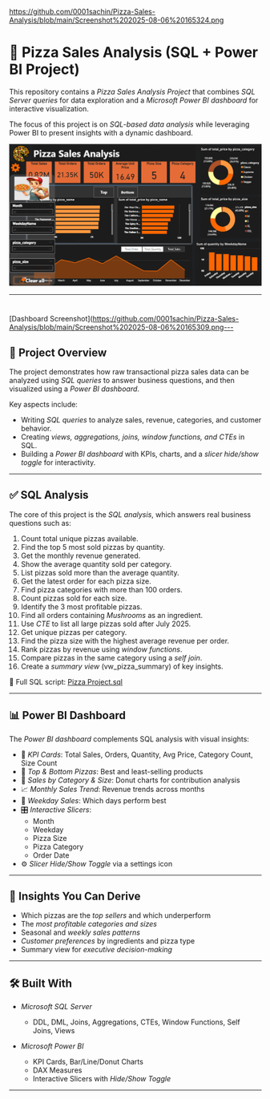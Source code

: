 https://github.com/0001sachin/Pizza-Sales-Analysis/blob/main/Screenshot%202025-08-06%20165324.png




# 🍕 Pizza Sales Analysis (SQL + Power BI Project)

This repository contains a *Pizza Sales Analysis Project* that combines *SQL Server queries* for data exploration and a *Microsoft Power BI dashboard* for interactive visualization.  

The focus of this project is on *SQL-based data analysis* while leveraging Power BI to present insights with a dynamic dashboard.

![Dashboard Screenshot](https://github.com/0001sachin/Pizza-Sales-Analysis/blob/main/Screenshot%202025-08-06%20165324.png
)

---
#
[Dashboard Screenshot](https://github.com/0001sachin/Pizza-Sales-Analysis/blob/main/Screenshot%202025-08-06%20165309.png---

## 📌 Project Overview

The project demonstrates how raw transactional pizza sales data can be analyzed using *SQL queries* to answer business questions, and then visualized using a *Power BI dashboard*.  

Key aspects include:
- Writing *SQL queries* to analyze sales, revenue, categories, and customer behavior.
- Creating *views, aggregations, joins, window functions, and CTEs* in SQL.
- Building a *Power BI dashboard* with KPIs, charts, and a *slicer hide/show toggle* for interactivity.

---

## ✅ SQL Analysis

The core of this project is the *SQL analysis*, which answers real business questions such as:

1. Count total unique pizzas available.  
2. Find the top 5 most sold pizzas by quantity.  
3. Get the monthly revenue generated.  
4. Show the average quantity sold per category.  
5. List pizzas sold more than the average quantity.  
6. Get the latest order for each pizza size.  
7. Find pizza categories with more than 100 orders.  
8. Count pizzas sold for each size.  
9. Identify the 3 most profitable pizzas.  
10. Find all orders containing *Mushrooms* as an ingredient.  
11. Use *CTE* to list all large pizzas sold after July 2025.  
12. Get unique pizzas per category.  
13. Find the pizza size with the highest average revenue per order.  
14. Rank pizzas by revenue using *window functions*.  
15. Compare pizzas in the same category using a *self join*.  
16. Create a *summary view* (vw_pizza_summary) of key insights.  

📄 Full SQL script: [Pizza Project.sql](Pizza%20Project.sql)

---

## 📊 Power BI Dashboard

The *Power BI dashboard* complements SQL analysis with visual insights:

- 📍 *KPI Cards*: Total Sales, Orders, Quantity, Avg Price, Category Count, Size Count  
- 🍕 *Top & Bottom Pizzas*: Best and least-selling products  
- 🥧 *Sales by Category & Size*: Donut charts for contribution analysis  
- 📈 *Monthly Sales Trend*: Revenue trends across months  
- 📆 *Weekday Sales*: Which days perform best  
- 🎛 *Interactive Slicers*:
  - Month  
  - Weekday  
  - Pizza Size  
  - Pizza Category  
  - Order Date  
- ⚙ *Slicer Hide/Show Toggle* via a settings icon  

---

## 🧠 Insights You Can Derive

- Which pizzas are the *top sellers* and which underperform  
- The *most profitable categories and sizes*  
- Seasonal and *weekly sales patterns*  
- *Customer preferences* by ingredients and pizza type  
- Summary view for *executive decision-making*  

---

## 🛠 Built With

- *Microsoft SQL Server*  
  - DDL, DML, Joins, Aggregations, CTEs, Window Functions, Self Joins, Views  

- *Microsoft Power BI*  
  - KPI Cards, Bar/Line/Donut Charts  
  - DAX Measures  
  - Interactive Slicers with *Hide/Show Toggle*  

---
